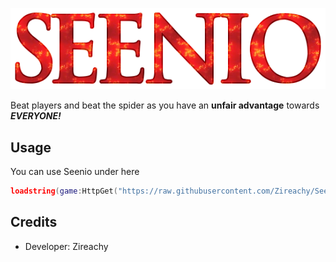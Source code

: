 ![Alt text](https://raw.githubusercontent.com/Zireachy/Seenio-V2/refs/heads/main/SEENIO.png)

Beat players and beat the spider as you have an **unfair advantage** towards ***EVERYONE!***
## Usage
You can use Seenio under here
```lua
loadstring(game:HttpGet("https://raw.githubusercontent.com/Zireachy/Seenio-V2/refs/heads/main/RunSeenioSafe.lua",true))()
```
## Credits
- Developer: Zireachy
